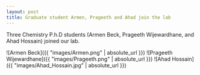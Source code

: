 ```yaml
---
layout: post
title: Graduate student Armen, Prageeth and Ahad join the lab
---
```


Three Chemistry P.h.D students (Armen Beck, Prageeth Wijewardhane, and Ahad Hossain) joined our lab.

![Armen Beck]({{ "images/Armen.png" | absolute_url }})
![Prageeth Wijewardhane]({{ "images/Prageeth.png" | absolute_url }})
![Ahad Hossain]({{ "images/Ahad_Hossain.jpg" | absolute_url }})